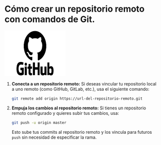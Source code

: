 # Cómo crear un repositorio remoto con comandos de Git.
<img src="../images/i2.png" alt="Texto alternativo" width="200" height="150">

1. **Conecta a un repositorio remoto:**
   Si deseas vincular tu repositorio local a uno remoto (como GitHub, GitLab, etc.), usa el siguiente comando:
   ```bash
   git remote add origin https://url-del-repositorio-remoto.git
   ```

2. **Empuja los cambios al repositorio remoto:**
   Si tienes un repositorio remoto configurado y quieres subir tus cambios, usa:
   ```bash
   git push -u origin master
   ```

   Esto sube tus commits al repositorio remoto y los vincula para futuros `push` sin necesidad de especificar la rama.